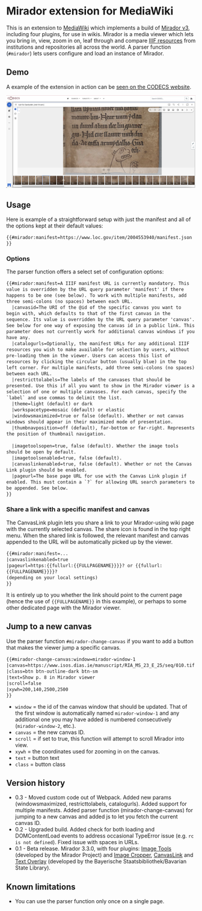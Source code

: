 # Mirador extension for MediaWiki

This is an extension to [MediaWiki](https://mediawiki.org) which implements a build of [Mirador v3](https://projectmirador.org/), including four plugins, for use in wikis. Mirador is a media viewer which lets you bring in, view, zoom in on, leaf through and compare [IIIF resources](https://iiif.io/) from institutions and repositories all across the world. A parser function (`#mirador`) lets users configure and load an instance of Mirador.

## Demo
A example of the extension in action can be [seen on the CODECS website](https://codecs.vanhamel.nl/Show:IIIF/Mirador?&manifest=https://damsssl.llgc.org.uk/iiif/2.0/4623419/manifest.json&canvas=https://damsssl.llgc.org.uk/iiif/2.0/4623419/canvas/4623439.json).

![Screenshot](/modules/assets/Mirador-extension-screenshot-BBC.png)

## Usage
Here is example of a straightforward setup with just the manifest and all of the options kept at their default values:

```
{{#mirador:manifest=https://www.loc.gov/item/2004553940/manifest.json }}
```

### Options
The parser function offers a select set of configuration options:

```
{{#mirador:manifest=A IIIF manifest URL is currently mandatory. This value is overridden by the URL query parameter 'manifest' if there happens to be one (see below). To work with multiple manifests, add three semi-colons (no spaces) between each URL.
  |canvasid=The URI of the @id of the specific canvas you want to begin with, which defaults to that of the first canvas in the sequence. Its value is overridden by the URL query parameter 'canvas'. See below for one way of exposing the canvas id in a public link. This parameter does not currently work for additional canvas windows if you have any.
  |catalogurls=Optionally, the manifest URLs for any additional IIIF resources you wish to make available for selection by users, without pre-loading them in the viewer. Users can access this list of resources by clicking the circular button (usually blue) in the top left corner. For multiple manifests, add three semi-colons (no spaces) between each URL.
  |restricttolabels=The labels of the canvases that should be presented. Use this if all you want to show in the Mirador viewer is a selection of one or multiple canvases. For each canvas, specify the `label` and use commas to delimit the list.
  |theme=light (default) or dark
  |workspacetype=mosaic (default) or elastic
  |windowsmaximized=true or false (default). Whether or not canvas windows should appear in their maximized mode of presentation.
  |thumbnavposition=off (default), far-bottom or far-right. Represents the position of thumbnail navigation.

  |imagetoolsopen=true, false (default). Whether the image tools should be open by default.
  |imagetoolsenabled=true, false (default).
  |canvaslinkenabled=true, false (default). Whether or not the Canvas Link plugin should be enabled.
  |pageurl=The base page URL for use with the Canvas Link plugin if enabled. This must contain a `?` for allowing URL search parameters to be appended. See below.   
}}
```

### Share a link with a specific manifest and canvas
The CanvasLink plugin lets you share a link to your Mirador-using wiki page with the currently selected canvas. The share icon is found in the top right menu. When the shared link is followed, the relevant manifest and canvas appended to the URL will be automatically picked up by the viewer.

```
{{#mirador:manifest=...
|canvaslinkenabled=true
|pageurl=https:{{fullurl:{{FULLPAGENAME}}}}? or {{fullurl:{{FULLPAGENAME}}}}?
(depending on your local settings)
}}
```

It is entirely up to you whether the link should point to the current page (hence the use of `{{FULLPAGENAME}}` in this example), or perhaps to some other dedicated page with the Mirador viewer.

## Jump to a new canvas
Use the parser function `#mirador-change-canvas` if you want to add a button that makes the viewer jump a specific canvas.

```
{{#mirador-change-canvas:window=mirador-window-1
|canvas=https://www.isos.dias.ie/manuscript/RIA_MS_23_E_25/seq/010.tif
|class=btn btn-outline-dark btn-sm
|text=Show p. 8 in Mirador viewer
|scroll=false
|xywh=200,140,2500,2500
}}
```
- `window` = the id of the canvas window that should be updated. That of the first window is automatically named `mirador-window-1` and any additional one you may have added is numbered consecutively (`mirador-window-2`, etc.).
- `canvas` = the new canvas ID.
-  `scroll` = if set to true, this function will attempt to scroll Mirador into view.
- `xywh` = the coordinates used for zooming in on the canvas.
- `text` = button text
- `class` = button class

## Version history
- 0.3 - Moved custom code out of Webpack. Added new params (windowsmaximized, restricttolabels, catalogurls). Added support for multiple manifests. Added parser function (mirador-change-canvas) for jumping to a new canvas and added js to let you fetch the current canvas ID.
- 0.2 - Upgraded build. Added check for both loading and DOMContentLoad events to address occasional TypeError issue (e.g. `rc is not defined`). Fixed issue with spaces in URLs.
- 0.1 - Beta release. Mirador 3.3.0, with four plugins: [Image Tools](https://github.com/ProjectMirador/mirador-image-tools) (developed by the Mirador Project) and [Image Cropper](https://github.com/dbmdz/mirador-imagecropper), [CanvasLink](https://github.com/dbmdz/mirador-canvaslink) and [Text Overlay](https://github.com/dbmdz/mirador-textoverlay) (developed by the Bayerische Staatsbibliothek/Bavarian State Library).

## Known limitations
- You can use the parser function only once on a single page.
